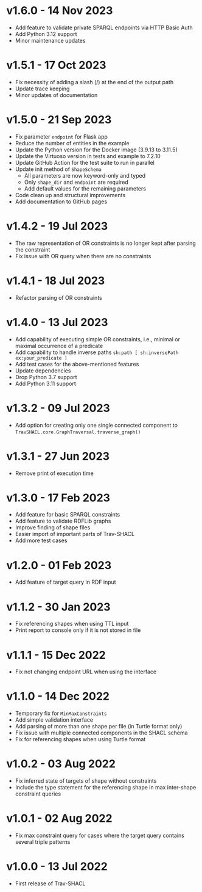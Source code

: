 # v1.6.0 - 14 Nov 2023
- Add feature to validate private SPARQL endpoints via HTTP Basic Auth
- Add Python 3.12 support
- Minor maintenance updates

# v1.5.1 - 17 Oct 2023
- Fix necessity of adding a slash (/) at the end of the output path
- Update trace keeping
- Minor updates of documentation

# v1.5.0 - 21 Sep 2023
- Fix parameter `endpoint` for Flask app
- Reduce the number of entities in the example
- Update the Python version for the Docker image (3.9.13 to 3.11.5)
- Update the Virtuoso version in tests and example to 7.2.10
- Update GitHub Action for the test suite to run in parallel
- Update init method of `ShapeSchema`
  - All parameters are now keyword-only and typed
  - Only `shape_dir` and `endpoint` are required
  - Add default values for the remaining parameters
- Code clean up and structural improvements
- Add documentation to GitHub pages

# v1.4.2 - 19 Jul 2023
- The raw representation of OR constraints is no longer kept after parsing the constraint
- Fix issue with OR query when there are no constraints

# v1.4.1 - 18 Jul 2023
- Refactor parsing of OR constraints

# v1.4.0 - 13 Jul 2023
- Add capability of executing simple OR constraints, i.e., minimal or maximal occurrence of a predicate
- Add capability to handle inverse paths ``sh:path [ sh:inversePath ex:your_predicate ]``
- Add test cases for the above-mentioned features
- Update dependencies
- Drop Python 3.7 support
- Add Python 3.11 support

# v1.3.2 - 09 Jul 2023
- Add option for creating only one single connected component to ``TravSHACL.core.GraphTraversal.traverse_graph()``

# v1.3.1 - 27 Jun 2023
- Remove print of execution time

# v1.3.0 - 17 Feb 2023
- Add feature for basic SPARQL constraints
- Add feature to validate RDFLib graphs
- Improve finding of shape files
- Easier import of important parts of Trav-SHACL
- Add more test cases

# v1.2.0 - 01 Feb 2023
- Add feature of target query in RDF input

# v1.1.2 - 30 Jan 2023
- Fix referencing shapes when using TTL input
- Print report to console only if it is not stored in file

# v1.1.1 - 15 Dec 2022
- Fix not changing endpoint URL when using the interface

# v1.1.0 - 14 Dec 2022
- Temporary fix for `MinMaxConstraints`
- Add simple validation interface
- Add parsing of more than one shape per file (in Turtle format only)
- Fix issue with multiple connected components in the SHACL schema
- Fix for referencing shapes when using Turtle format

# v1.0.2 - 03 Aug 2022
- Fix inferred state of targets of shape without constraints
- Include the type statement for the referencing shape in max inter-shape constraint queries

# v1.0.1 - 02 Aug 2022
- Fix max constraint query for cases where the target query contains several triple patterns

# v1.0.0 - 13 Jul 2022
- First release of Trav-SHACL